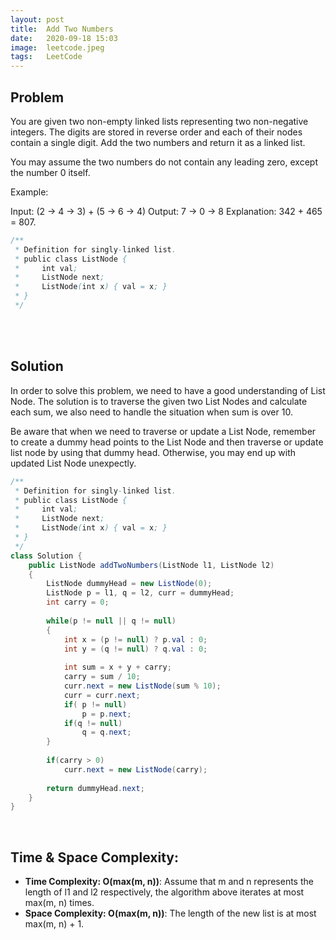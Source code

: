```yaml
---
layout: post
title:  Add Two Numbers
date:   2020-09-18 15:03
image:  leetcode.jpeg
tags:   LeetCode
---
```


## Problem

You are given two non-empty linked lists representing two non-negative integers. The digits are stored in reverse order and each of their nodes contain a single digit. Add the two numbers and return it as a linked list.

You may assume the two numbers do not contain any leading zero, except the number 0 itself.

Example:

Input: (2 -> 4 -> 3) + (5 -> 6 -> 4)
Output: 7 -> 0 -> 8
Explanation: 342 + 465 = 807.

```java
/**
 * Definition for singly-linked list.
 * public class ListNode {
 *     int val;
 *     ListNode next;
 *     ListNode(int x) { val = x; }
 * }
 */
```
<!-- Line breaks -->
<br />
<br />

## Solution

In order to solve this problem, we need to have a good understanding of List Node. The solution is to traverse the given two List Nodes and calculate each sum, we also need to handle the situation when sum is over 10. 

Be aware that when we need to traverse or update a List Node, remember to create a dummy head points to the List Node and then traverse or update list node by using that dummy head. Otherwise, you may end up with updated List Node unexpectly. 

```java
/**
 * Definition for singly-linked list.
 * public class ListNode {
 *     int val;
 *     ListNode next;
 *     ListNode(int x) { val = x; }
 * }
 */
class Solution {
    public ListNode addTwoNumbers(ListNode l1, ListNode l2) 
    {
        ListNode dummyHead = new ListNode(0);
        ListNode p = l1, q = l2, curr = dummyHead;
        int carry = 0;
        
        while(p != null || q != null)
        {
            int x = (p != null) ? p.val : 0;
            int y = (q != null) ? q.val : 0;
            
            int sum = x + y + carry;
            carry = sum / 10;
            curr.next = new ListNode(sum % 10);
            curr = curr.next;
            if( p != null)
                p = p.next;
            if(q != null)
                q = q.next;
        }
        
        if(carry > 0)
            curr.next = new ListNode(carry);
        
        return dummyHead.next;
    }
}
```

<!-- Line breaks -->
<br />

## Time & Space Complexity:

* **Time Complexity: O(max(m, n))**: Assume that m and n represents the length of l1 and l2 respectively, the algorithm above iterates at most max(m, n) times.
* **Space Complexity: O(max(m, n))**: The length of the new list is at most max(m, n) + 1.